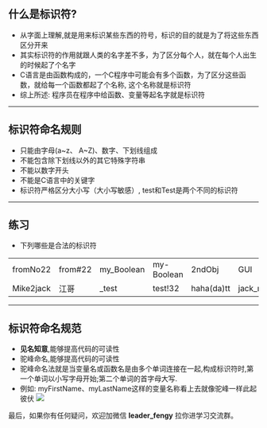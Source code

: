 ## 什么是标识符?

- 从字面上理解,就是用来标识某些东西的符号，标识的目的就是为了将这些东西区分开来
- 其实标识符的作用就跟人类的名字差不多，为了区分每个人，就在每个人出生的时候起了个名字
- C语言是由函数构成的，一个C程序中可能会有多个函数，为了区分这些函数，就给每一个函数都起了个名称, 这个名称就是标识符
- 综上所述: 程序员在程序中给函数、变量等起名字就是标识符

---

## 标识符命名规则

- 只能由字母(a~z、 A~Z)、数字、下划线组成
- 不能包含除下划线以外的其它特殊字符串
- 不能以数字开头
- 不能是C语言中的关键字
- 标识符严格区分大小写（大小写敏感）, test和Test是两个不同的标识符

---

## 练习

- 下列哪些是合法的标识符

|           |         |            |            |            |           |           |
| --------- | ------- | ---------- | ---------- | ---------- | --------- | --------- |
| fromNo22  | from#22 | my_Boolean | my-Boolean | 2ndObj     | GUI       | lnj       |
| Mike2jack | 江哥    | _test      | test!32    | haha(da)tt | jack_rose | jack&rose |

---

## 标识符命名规范

- <b>见名知意</b>,能够提高代码的可读性
- 驼峰命名,能够提高代码的可读性
- 驼峰命名法就是当变量名或函数名是由多个单词连接在一起,构成标识符时,第一个单词以小写字母开始;第二个单词的首字母大写.
- 例如: myFirstName、myLastName这样的变量名称看上去就像驼峰一样此起彼伏
  ![](https://img-blog.csdnimg.cn/img_convert/2b8f50edb3b6449fb02a26a07c671ab4.png)

最后，如果你有任何疑问，欢迎加微信 **leader_fengy** 拉你进学习交流群。

